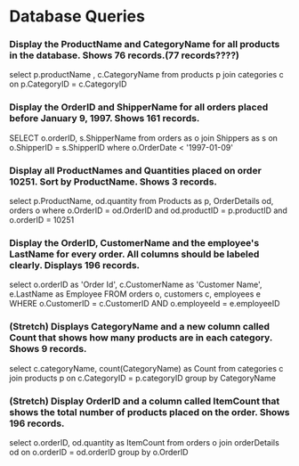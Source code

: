 # Database Queries

### Display the ProductName and CategoryName for all products in the database. Shows 76 records.(77 records????)

select p.productName , c.CategoryName
from products p
join categories c on p.CategoryID = c.CategoryID

### Display the OrderID and ShipperName for all orders placed before January 9, 1997. Shows 161 records.

SELECT o.orderID, s.ShipperName
from orders as o join Shippers as s on 
o.ShipperID = s.ShipperID
where o.OrderDate < '1997-01-09'

### Display all ProductNames and Quantities placed on order 10251. Sort by ProductName. Shows 3 records.

select p.ProductName, od.quantity
from Products as p, OrderDetails od, orders o
where o.OrderID =  od.OrderID
and od.productID = p.productID
and o.orderID = 10251

### Display the OrderID, CustomerName and the employee's LastName for every order. All columns should be labeled clearly. Displays 196 records.

select o.orderID as 'Order Id', c.CustomerName as 'Customer Name', e.LastName as Employee
FROM orders o, customers c, employees e
WHERE o.CustomerID = c.CustomerID
AND o.employeeId = e.employeeID

### (Stretch)  Displays CategoryName and a new column called Count that shows how many products are in each category. Shows 9 records.

select c.categoryName, count(CategoryName) as Count
from categories c
join products p on c.CategoryID = p.categoryID
group by CategoryName

### (Stretch) Display OrderID and a  column called ItemCount that shows the total number of products placed on the order. Shows 196 records. 

select o.orderID, od.quantity as ItemCount
from orders o
join orderDetails od on o.orderID = od.orderID
group by o.OrderID